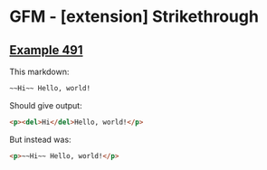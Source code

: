 # GFM - [extension] Strikethrough

## [Example 491](https://github.github.com/gfm/#example-491)

This markdown:

````````````markdown
~~Hi~~ Hello, world!
````````````

Should give output:

````````````html
<p><del>Hi</del>Hello, world!</p>
````````````

But instead was:

````````````html
<p>~~Hi~~ Hello, world!</p>
````````````
